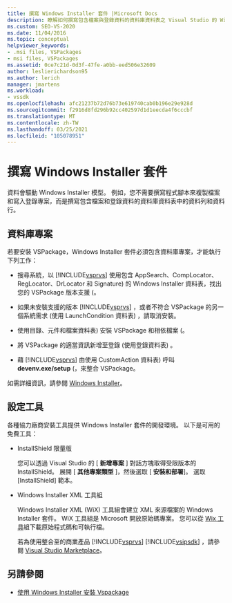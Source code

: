 ```yaml
---
title: 撰寫 Windows Installer 套件 |Microsoft Docs
description: 瞭解如何撰寫包含檔案與登錄資料的資料庫資料表之 Visual Studio 的 Windows Installer 套件。
ms.custom: SEO-VS-2020
ms.date: 11/04/2016
ms.topic: conceptual
helpviewer_keywords:
- .msi files, VSPackages
- msi files, VSPackages
ms.assetid: 0ce7c21d-0d3f-47fe-a0bb-eed506e32609
author: leslierichardson95
ms.author: lerich
manager: jmartens
ms.workload:
- vssdk
ms.openlocfilehash: afc21237b72d76b73e619740cab0b196e29e928d
ms.sourcegitcommit: f2916d8fd296b92cc402597d1d1eecda4f6cccbf
ms.translationtype: MT
ms.contentlocale: zh-TW
ms.lasthandoff: 03/25/2021
ms.locfileid: "105078951"
---
```

# <a name="author-a-windows-installer-package"></a>撰寫 Windows Installer 套件
資料會驅動 Windows Installer 模型。 例如，您不需要撰寫程式腳本來複製檔案和寫入登錄專案，而是撰寫包含檔案和登錄資料的資料庫資料表中的資料列和資料行。

## <a name="database-entries"></a>資料庫專案
若要安裝 VSPackage，Windows Installer 套件必須包含資料庫專案，才能執行下列工作：

- 搜尋系統，以 [!INCLUDE[vsprvs](../../code-quality/includes/vsprvs_md.md)] 使用包含 AppSearch、CompLocator、RegLocator、DrLocator 和 Signature) 的 Windows Installer 資料表，找出您的 VSPackage 版本支援 (。

- 如果未安裝支援的版本 [!INCLUDE[vsprvs](../../code-quality/includes/vsprvs_md.md)] ，或者不符合 VSPackage 的另一個系統需求 (使用 LaunchCondition 資料表) ，請取消安裝。

- 使用目錄、元件和檔案資料表) 安裝 VSPackage 和相依檔案 (。

- 將 VSPackage 的適當資訊新增至登錄 (使用登錄資料表) 。

- 藉 [!INCLUDE[vsprvs](../../code-quality/includes/vsprvs_md.md)] 由使用 CustomAction 資料表) 呼叫 **devenv.exe/setup** (，來整合 VSPackage。

如需詳細資訊，請參閱 [Windows Installer](/windows/desktop/Msi/windows-installer-portal)。

## <a name="setup-tools"></a>設定工具
各種協力廠商安裝工具提供 Windows Installer 套件的開發環境。 以下是可用的免費工具：

- InstallShield 限量版

   您可以透過 Visual Studio 的 [ **新增專案** ] 對話方塊取得受限版本的 InstallShield。 展開 [ **其他專案類型** ]，然後選取 [ **安裝和部署**]。 選取 [InstallShield] 範本。

- Windows Installer XML 工具組

   Windows Installer XML (WiX) 工具組會建立 XML 來源檔案的 Windows Installer 套件。 WiX 工具組是 Microsoft 開放原始碼專案。 您可以從 [Wix 工具](https://sourceforge.net/projects/wix/)組下載原始程式碼和可執行檔。

   若為使用整合至的商業產品 [!INCLUDE[vsprvs](../../code-quality/includes/vsprvs_md.md)] [!INCLUDE[vsipsdk](../../extensibility/includes/vsipsdk_md.md)] ，請參閱 [Visual Studio Marketplace](https://marketplace.visualstudio.com/)。

## <a name="see-also"></a>另請參閱
- [使用 Windows Installer 安裝 Vspackage](../../extensibility/internals/installing-vspackages-with-windows-installer.md)
